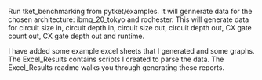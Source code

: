 Run tket_benchmarking from pytket/examples. It will gennerate data for the chosen architecture: ibmq_20_tokyo and rochester. This will generate data for circuit size in, circuit depth in, circuit size out, circuit depth out, CX gate count out, CX gate depth out and runtime.

I have added some example excel sheets that I generated and some graphs. The Excel_Results contains scripts I created to parse the data. The Excel_Results readme walks you through generating these reports.
